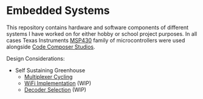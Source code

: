 # Embedded Systems

This repository contains hardware and software components of different systems I have worked on for either hobby or school project purposes. In all cases Texas Instruments [MSP430](https://www.ti.com/microcontrollers-mcus-processors/microcontrollers/msp430-microcontrollers/overview.html?keyMatch=MSP430) family of microcontrollers were used alongside [Code Composer Studios](https://www.ti.com/tool/CCSTUDIO?keyMatch=CCS).

Design Considerations:
- Self Sustaining Greenhouse
  - [Multiplexer Cycling](https://github.com/KalebOTB/Embedded-Systems/tree/main/Multiplexer_Cycling)
  - [WiFi Implementation](https://github.com/KalebOTB/Embedded-Systems/tree/main/WiFi_Implementation) (WIP)
  - [Decoder Selection](https://github.com/KalebOTB/Embedded-Systems) (WIP)



